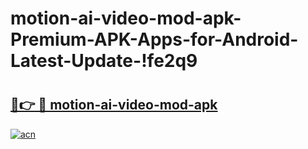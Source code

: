 # motion-ai-video-mod-apk-Premium-APK-Apps-for-Android-Latest-Update-!fe2q9

# <h2><a href="https://apg5qr.esa.edu.pl?title=motion-ai-video-mod-apk&ref=fe2q9">🔗👉 🔴 motion-ai-video-mod-apk</a></h2>

[![acn](https://github.com/user-attachments/assets/0f9c940e-d8b0-45ae-aac7-cd30a18b3e1c)](https://apg5qr.esa.edu.pl?title=motion-ai-video-mod-apk&ref=fe2q9)

